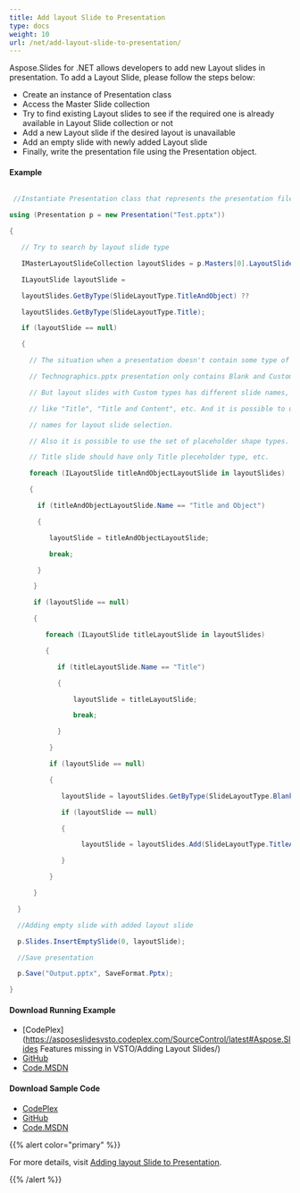 ```yaml
---
title: Add layout Slide to Presentation
type: docs
weight: 10
url: /net/add-layout-slide-to-presentation/
---
```


Aspose.Slides for .NET allows developers to add new Layout slides in presentation. To add a Layout Slide, please follow the steps below:

- Create an instance of Presentation class
- Access the Master Slide collection
- Try to find existing Layout slides to see if the required one is already available in Layout Slide collection or not
- Add a new Layout slide if the desired layout is unavailable
- Add an empty slide with newly added Layout slide
- Finally, write the presentation file using the Presentation object.
#### **Example**
``` csharp

 //Instantiate Presentation class that represents the presentation file

using (Presentation p = new Presentation("Test.pptx"))

{

   // Try to search by layout slide type

   IMasterLayoutSlideCollection layoutSlides = p.Masters[0].LayoutSlides;

   ILayoutSlide layoutSlide =

   layoutSlides.GetByType(SlideLayoutType.TitleAndObject) ??

   layoutSlides.GetByType(SlideLayoutType.Title);

   if (layoutSlide == null)

   {

     // The situation when a presentation doesn't contain some type of layouts.

     // Technographics.pptx presentation only contains Blank and Custom layout types.

     // But layout slides with Custom types has different slide names,

     // like "Title", "Title and Content", etc. And it is possible to use these

     // names for layout slide selection.

     // Also it is possible to use the set of placeholder shape types. For example,

     // Title slide should have only Title pleceholder type, etc.

     foreach (ILayoutSlide titleAndObjectLayoutSlide in layoutSlides)

     {

       if (titleAndObjectLayoutSlide.Name == "Title and Object")

       {

          layoutSlide = titleAndObjectLayoutSlide;

          break;

       }

      }

      if (layoutSlide == null)

      {

         foreach (ILayoutSlide titleLayoutSlide in layoutSlides)

         {

            if (titleLayoutSlide.Name == "Title")

            {

                layoutSlide = titleLayoutSlide;

                break;

            }

          }

          if (layoutSlide == null)

          {

             layoutSlide = layoutSlides.GetByType(SlideLayoutType.Blank);

             if (layoutSlide == null)

             {

                  layoutSlide = layoutSlides.Add(SlideLayoutType.TitleAndObject, "Title and Object");

             }

          }

      }

  }

  //Adding empty slide with added layout slide

  p.Slides.InsertEmptySlide(0, layoutSlide);

  //Save presentation

  p.Save("Output.pptx", SaveFormat.Pptx);

}


``` 
#### **Download Running Example**
- [CodePlex](https://asposeslidesvsto.codeplex.com/SourceControl/latest#Aspose.Slides Features missing in VSTO/Adding Layout Slides/)
- [GitHub](https://github.com/aspose-slides/Aspose.Slides-for-.NET/tree/master/Plugins/Aspose.Slides%20Vs%20VSTO%20Presentations/Aspose.Slides%20Features%20missing%20in%20VSTO/Adding%20Layout%20Slides)
- [Code.MSDN](https://code.msdn.microsoft.com/AsposeSlides-Features-78d1d03d/view/SourceCode#content)
#### **Download Sample Code**
- [CodePlex](https://asposeslidesvsto.codeplex.com/releases/view/620001)
- [GitHub](https://github.com/aspose-slides/Aspose.Slides-for-.NET/releases/tag/Aspose.SlidesFeaturesmissingInVSTOv1.1)
- [Code.MSDN](https://code.msdn.microsoft.com/AsposeSlides-Features-78d1d03d#content)

{{% alert color="primary" %}} 

For more details, visit [Adding layout Slide to Presentation](/slides/net/adding-and-editing-slides/#working-with-slide-size-and-layout).

{{% /alert %}}
